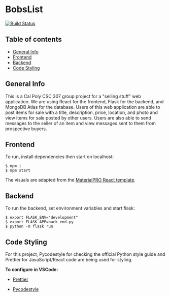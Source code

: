 # BobsList
[![Build Status](http://img.shields.io/travis/nhausmna/BobsList.svg?style=flat-square)](https://travis-ci.org/nhausmna/BobsList)

## Table of contents
* [General Info](#general-info)
* [Frontend](#frontend)
* [Backend](#backend)
* [Code Styling](#code-styling)

## General Info
This is a Cal Poly CSC 307 group project for a "selling stuff" web application. We are
using React for the frontend, Flask for the backend, and MongoDB Atlas for the 
database. Users of this web application are able to post items for sale with a title, description,
price, location, and photo and view items for sale posted by other users. Users are also able to 
send messages to the seller of an item and view messages sent to them from prospective buyers. 

## Frontend
To run, install dependencies then start on localhost:

```
$ npm i
$ npm start
```

The visuals are adapted from the 
<a href="https://www.wrappixel.com/templates/materialpro-react-admin-lite/" target="_blank">MaterialPRO React template</a>.


## Backend
To run the backend, set environment variables and start flask:
```
$ export FLASK_ENV="development"
$ export FLASK_APP=back_end.py
$ python -m flask run
```


## Code Styling

For this project, Pycodestyle for checking the official Python style guide and Prettier for JavaScript/React code are being used
for styling. 

**To configure in VSCode:**
- <a href="https://medium.com/how-to-react/config-eslint-and-prettier-in-visual-studio-code-for-react-js-development-97bb2236b31a" target="_blank">Prettier</a>

- <a href="https://code.visualstudio.com/docs/python/linting" target="_blank">Pycodestyle</a>
